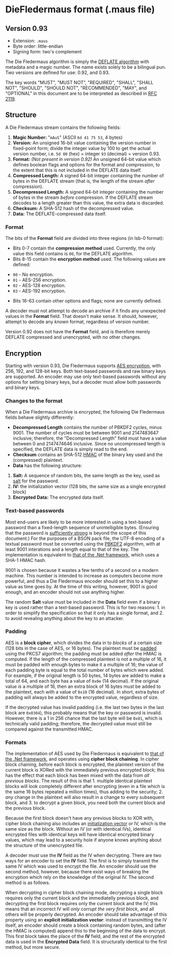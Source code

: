 ﻿DieFledermaus format (.maus file)
=================================
Version 0.93
------------
* Extension: `.maus`
* Byte order: little-endian
* Signing form: two's complement

The Die Fledermaus algorithm is simply the [DEFLATE algorithm](http://en.wikipedia.org/wiki/DEFLATE) with metadata and a magic number. The name exists solely to be a bilingual pun. Two versions are defined for use: 0.92, and 0.93.

The key words "MUST", "MUST NOT", "REQUIRED", "SHALL", "SHALL NOT", "SHOULD", "SHOULD NOT", "RECOMMENDED",  "MAY", and "OPTIONAL" in this document are to be interpreted as described in [RFC 2119](https://www.ietf.org/rfc/rfc2119.txt).

Structure
---------
A Die Fledermaus stream contains the following fields:

1. **Magic Number:** "`mAuS`" (ASCII `6d 41 75 53`, 4 bytes)
2. **Version:** An unsigned 16-bit value containing the version number in fixed-point form; divide the integer value by 100 to get the actual version number, i.e. `5d 00` (hex) = integer `93` (decimal) = version 0.93.
3. **Format:** *(Not present in version 0.92)* An unsigned 64-bit value which defines boolean flags and options for the format and compression, to the extent that this is not included in the DEFLATE data itself.
3. **Compressed Length:** A signed 64-bit integer containing the number of bytes in the DEFLATE stream (that is, the length of the stream *after* compression).
4. **Decompressed Length:** A signed 64-bit integer containing the number of bytes in the stream *before* compression. If the DEFLATE stream decodes to a length greater than this value, the extra data is discarded.
5. **Checksum:** A SHA-512 hash of the decompressed value.
6. **Data:** The DEFLATE-compressed data itself.

### Format
The bits of the **Format** field are divided into three regions (in lsb-0 format):
* Bits 0-7 contain the **compression method** used. Currently, the only value this field contains is `00`, for the DEFLATE algorithm.
* Bits 8-15 contain the **encryption method** used. The following values are defined:
 - `00` - No encryption.
 - `01` - AES-256 encryption.
 - `02` - AES-128 encryption.
 - `03` - AES-192 encryption.
* Bits 16-63 contain other options and flags; none are currently defined.

A decoder must not attempt to decode an archive if it finds any unexpected values in the **Format** field. That doesn't make sense. It should, however, attempt to decode any *known* format, regardless of version number.

Version 0.92 does not have the **Format** field, and is therefore merely DEFLATE compressed and unencrypted, with no other changes.

Encryption
----------
Starting with version 0.93, Die Fledermaus supports [AES encryption](http://en.wikipedia.org/wiki/Advanced_Encryption_Standard), with 256, 192, and 128-bit keys. Both text-based passwords and raw binary keys are supported. An encoder may use only text-based passwords without any options for setting binary keys, but a decoder must allow both passwords and binary keys.

### Changes to the format
When a Die Fledermaus archive is encrypted, the following Die Fledermaus fields behave slightly differently:
* **Decompressed Length** contains the number of PBKDF2 cycles, minus 9001. The number of cycles must be between 9001 and 2147483647 inclusive; therefore, the "Decompressed Length" field must have a value between 0 and 2147474646 inclusive. Since no uncompressed length is specified, the DEFLATE data is simply read to the end.
* **Checksum** contains an SHA-512 [HMAC](https://en.wikipedia.org/wiki/Hash-based_message_authentication_code) of the binary key used and the (compressed) plaintext.
* **Data** has the following structure:
 1. **Salt:** A sequence of random bits, the same length as the key, used as [salt](https://en.wikipedia.org/wiki/Salt_%28cryptography%29) for the password.
 1. **IV:** the initialization vector (128 bits, the same size as a single encrypted block) 
 1. **Encrypted Data:** The encrypted data itself.

### Text-based passwords
Most end-users are likely to be more interested in using a text-based password than a fixed-length sequence of unintelligible bytes. (Ensuring that the password is [sufficiently strong](https://en.wikipedia.org/wiki/Password_strength) is beyond the scope of this document.) For the purposes of a BSON pack file, the UTF-8 encoding of a textual password must be converted using the [PBKDF2](https://en.wikipedia.org/wiki/PBKDF2) algorithm, with at least 9001 interations and a length equal to that of the key. The implementation is equivalent to [that of the .Net framework](https://msdn.microsoft.com/en-us/library/system.security.cryptography.rfc2898derivebytes.aspx), which uses a SHA-1 HMAC hash.

9001 is chosen because it wastes a few tenths of a second on a modern machine. This number is intended to increase as computers become more powerful, and thus a Die Fledermaus encoder should set this to a higher value as time goes by. At the time of this writing, however, 9001 is good enough, and an encoder should not use anything higher.

The random **Salt** value must be included in the **Data** field even if a binary key is used rather than a text-based password. This is for two reasons: 1. in order to simplify the specification so that it only has a single format, and 2. to avoid revealing anything about the key to an attacker.

### Padding
AES is a **block cipher**, which divides the data in to *blocks* of a certain size (128 bits in the case of AES, or 16 bytes). The plaintext must be [padded](https://en.wikipedia.org/wiki/Padding_%28cryptography%29) using the PKCS7 algorithm; the padding must be added *after* the HMAC is computed. If the length of the compressed plaintext is not a multiple of 16, it must be padded with enough bytes to make it a multiple of 16; the value of each padding byte is equal to the total number of bytes which were added. For example, if the original length is 50 bytes, 14 bytes are added to make a total of 64, and each byte has a value of `0x0e` (14 decimal). If the original value *is* a multiple of 16, then an extra block of 16 bytes must be added to the plaintext, each with a value of `0x10` (16 decimal). In short, extra bytes of padding will always be added to the encrypted value, regardless of size.

If the decrypted value has invalid padding (i.e. the last two bytes in the last block are `0x0304`), this probably means that the key or password is invalid. However, there is a 1 in 256 chance that the last byte will be `0x01`, which is technically valid padding; therefore, the decrypted value must still be compared against the transmitted HMAC.

### Formats
The implementation of AES used by Die Fledermaus is equivalent to [that of the .Net framework](https://msdn.microsoft.com/en-us/library/system.security.cryptography.aes.aspx), and operates using **cipher block chaining**. In cipher block chaining, before each block is encrypted, the plaintext version of the current block is XORed with the immediately previous encrypted block; this has the effect that each block has been mixed with the data from *all previous blocks*. The result of this is that 1. multiple identical plaintext blocks will look completely different after encrypting (even in a file which is the same 16 bytes repeated a million times), thus adding to the security; 2. *any* change in the plaintext will also result in a change to every subsequent block, and 3. to decrypt a given block, you need both the current block and the previous block.

Because the first block doesn't have any previous blocks to XOR with, cipher block chaining also includes an [initialization vector](https://en.wikipedia.org/wiki/Initialization_vector) or IV, which is the same size as the block. Without an IV (or with identical IVs), identical encrypted files with identical keys will have identical encrypted binary values, which may lead to a security hole if anyone knows anything about the structure of the unencrypted file.

A decoder must use the **IV** field as the IV when decrypting. There are two ways for an encoder to set the **IV** field. The first is to simply transmit the same IV which was used to encrypt the file. An encoder should use the second method, however, because there exist ways of breaking the encryption which rely on the knowledge of the original IV. The second method is as follows.

When decrypting in cipher block chaining mode, decrypting a single block requires only the current block and the immediatelly previous block, and decrypting the first block requires only the current block and the IV; this means that an incorrect IV will *only corrupt the very first block*, and all others will be properly decrypted. An encoder should take advantage of this property using an **explicit initialization vector**: instead of transmitting the IV itself, an encoder should create a block containing random bytes, and (after the HMAC is computed) append this to the beginning of the data to encrypt. This first block takes the place of the **IV** field, and the rest of the encrypted data is used in the **Encrypted Data** field. It is structurally identical to the first method, but more secure.
